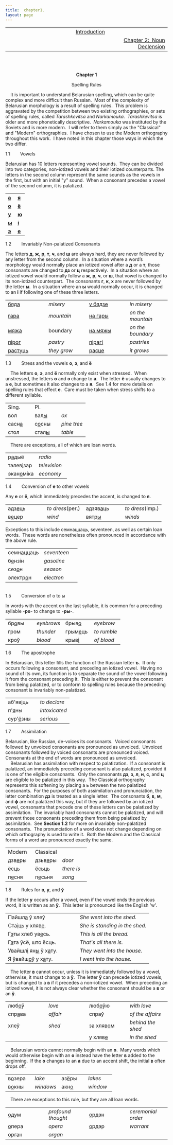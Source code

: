 ```yaml
---
title:  chapter1. 
layout: page
---
```



<div style="text-align: center;">

<div style="text-align: left;">

<span style="font-weight: bold;"></span>

<table>
<colgroup>
<col style="width: 33%" />
<col style="width: 33%" />
<col style="width: 33%" />
</colgroup>
<tbody>
<tr class="odd">
<td>                                       <br />
</td>
<td style="text-align: center;"><a href="introduction.html">Introduction</a></td>
<td style="text-align: right;"><br />
</td>
</tr>
<tr class="even">
<td><br />
</td>
<td style="text-align: center;"><br />
</td>
<td style="text-align: right;"><a href="chapter2.html">Chapter 2:  Noun Declension<br />
</a></td>
</tr>
</tbody>
</table>

<span style="font-weight: bold;"></span>

</div>

<div style="text-align: left;">

<span style="font-weight: bold;"></span>  
<span style="font-weight: bold;"></span>  
<span style="font-weight: bold;"></span>

</div>

<span style="font-weight: bold;"><span class="small"><span class="small"></span></span>Chapter
1</span>  
  
Spelling Rules  

</div>

  
    It is important to understand Belarusian spelling, which can be
quite complex and more difficult than Russian.  Most of the complexity
of Belarusian morphology is a result of spelling rules.  This problem is
aggravated by the competition between two existing orthographies, or
sets of spelling rules, called
<span style="font-style: italic;">Tarashkevitsa</span> and
<span style="font-style: italic;">Narkamouka</span>. 
<span style="font-style: italic;">Tarashkevitsa</span> is older and more
phonetically descriptive. 
<span style="font-style: italic;">Narkamouka</span> was instituted by
the Soviets and is more modern.  I will refer to them simply as the
"Classical" and "Modern" orthographies.  I have chosen to use the Modern
orthography throughout this work.  I have noted in this chapter those
ways in which the two differ.  
  
  
1.1        Vowels  
  
Belarusian has 10 letters representing vowel sounds.  They can be
divided into two categories, non-iotized vowels and their iotized
counterparts. The letters in the second column represent the same sounds
as the vowels in the first, but with an initial "y" sound.  When a
consonant precedes a vowel of the second column, it is palatized.  
  

<table>
<colgroup>
<col style="width: 50%" />
<col style="width: 50%" />
</colgroup>
<tbody>
<tr class="odd">
<td><a href="soundsch1/a.wav"><span style="font-weight: bold;">а</span><br />
</a></td>
<td><a href="soundsch1/ya.wav"><span style="font-weight: bold;">я</span><br />
</a></td>
</tr>
<tr class="even">
<td><a href="soundsch1/o.wav"><span style="font-weight: bold;">о</span><br />
</a></td>
<td><a href="soundsch1/yo.wav"><span style="font-weight: bold;">ё</span></a><br />
</td>
</tr>
<tr class="odd">
<td><a href="soundsch1/u.wav"><span style="font-weight: bold;">у</span></a><br />
</td>
<td><a href="soundsch1/yu.wav"><span style="font-weight: bold;">ю</span></a><br />
</td>
</tr>
<tr class="even">
<td><a href="soundsch1/y.wav"><span style="font-weight: bold;">ы</span></a><br />
</td>
<td><a href="soundsch1/i.wav"><span style="font-weight: bold;">і</span></a><br />
</td>
</tr>
<tr class="odd">
<td><a href="soundsch1/e.wav"><span style="font-weight: bold;">э</span></a><br />
</td>
<td><a href="soundsch1/ye.wav"><span style="font-weight: bold;">е</span></a><br />
</td>
</tr>
</tbody>
</table>

  
  
1.2        Invariably Non-palatized Consonants  
  
The letters <span style="font-weight: bold;">д</span>,
<span style="font-weight: bold;">ж</span>,
<span style="font-weight: bold;">р</span>,
<span style="font-weight: bold;">т</span>,
<span style="font-weight: bold;">ч</span>, and
<span style="font-weight: bold;">ш</span> are always hard, they are
never followed by any letter from the second column.  In a situation
where a word’s morphology would normally place an iotized vowel after a
<span style="font-weight: bold;">д</span> or a
<span style="font-weight: bold;">т</span>, those consonants are changed
to <span style="font-weight: bold;">дз</span> or
<span style="font-weight: bold;">ц</span> respectively.  In a situation
where an iotized vowel would normally follow a
<span style="font-weight: bold;">ж</span>,
<span style="font-weight: bold;">р</span>,
<span style="font-weight: bold;">ч</span>, or
<span style="font-weight: bold;">ш</span>, that vowel is changed to its
non-iotized counterpart.  The consonants
<span style="font-weight: bold;">г</span>,
<span style="font-weight: bold;">к</span>,
<span style="font-weight: bold;">х</span> are never followed by the
letter <span style="font-weight: bold;">ы</span>.  In a situation where
an <span style="font-weight: bold;">ы</span> would normally occur, it is
changed to an <span style="font-weight: bold;">і</span> if following one
of these three letters.  
  

<table>
<colgroup>
<col style="width: 25%" />
<col style="width: 25%" />
<col style="width: 25%" />
<col style="width: 25%" />
</colgroup>
<tbody>
<tr class="odd">
<td><a href="soundsch1/byada.wav">бяд<span style="text-decoration: underline;">а</span></a><br />
</td>
<td><span style="font-style: italic;">misery</span><br />
</td>
<td><a href="soundsch1/u_byadzye.wav">у бядз<span style="text-decoration: underline;">е</span></a><br />
</td>
<td><span style="font-style: italic;">in misery</span><br />
</td>
</tr>
<tr class="even">
<td><a href="soundsch1/hara.wav">гар<span style="text-decoration: underline;">а</span></a><br />
</td>
<td><span style="font-style: italic;">mountain</span><br />
</td>
<td><a href="soundsch1/na_hary.wav">на гар<span style="text-decoration: underline;">ы</span></a><br />
</td>
<td><span style="font-style: italic;">on the mountain</span><br />
</td>
</tr>
<tr class="odd">
<td><a href="soundsch1/myazha.wav">мяж<span style="text-decoration: underline;">а</span></a><br />
</td>
<td>boundary<br />
</td>
<td><a href="soundsch1/na_myazhy.wav">на мяж<span style="text-decoration: underline;">ы</span><br />
</a></td>
<td><span style="font-style: italic;">on the boundary</span><br />
</td>
</tr>
<tr class="even">
<td><a href="soundsch1/piroh.wav">пір<span style="text-decoration: underline;">о</span>г</a><br />
</td>
<td><span style="font-style: italic;">pastry</span><br />
</td>
<td><a href="soundsch1/pirahi.wav">піраг<span style="text-decoration: underline;">і</span></a><br />
</td>
<td><span style="font-style: italic;">pastries</span><br />
</td>
</tr>
<tr class="odd">
<td><a href="soundsch1/rastuts.wav">раст<span style="text-decoration: underline;">у</span>ць</a><br />
</td>
<td><span style="font-style: italic;">they grow</span><br />
</td>
<td><a href="soundsch1/rastse.wav">расц<span style="text-decoration: underline;">е</span></a><br />
</td>
<td><span style="font-style: italic;">it grows</span><br />
</td>
</tr>
</tbody>
</table>

  
  
1.3        Stress and the vowels
<span style="font-weight: bold;">о</span>,
<span style="font-weight: bold;">э</span>, and
<span style="font-weight: bold;">ё</span>  
  
    The letters <span style="font-weight: bold;">о</span>,
<span style="font-weight: bold;">э</span>, and
<span style="font-weight: bold;">ё</span> normally only exist when
stressed.  When unstressed, the letters
<span style="font-weight: bold;">о</span> and
<span style="font-weight: bold;">э </span>change to
<span style="font-weight: bold;">а</span>.  The letter
<span style="font-weight: bold;">ё</span> usually changes to a
<span style="font-weight: bold;">е</span>, but sometimes it also changes
to a <span style="font-weight: bold;">я</span>.  See 1.4 for more
details on spelling rules that effect
<span style="font-weight: bold;">е</span>.  Care must be taken when
stress shifts to a different syllable.  
  

<table>
<colgroup>
<col style="width: 33%" />
<col style="width: 33%" />
<col style="width: 33%" />
</colgroup>
<tbody>
<tr class="odd">
<td>Sing.<br />
</td>
<td>Pl.<br />
</td>
<td><br />
</td>
</tr>
<tr class="even">
<td>вол<br />
</td>
<td>вал<span style="text-decoration: underline;">ы</span><br />
</td>
<td><span style="font-style: italic;">ox</span><br />
</td>
</tr>
<tr class="odd">
<td>сасн<span style="text-decoration: underline;">а</span><br />
</td>
<td>с<span style="text-decoration: underline;">о</span>сны<br />
</td>
<td><span style="font-style: italic;">pine tree</span><br />
</td>
</tr>
<tr class="even">
<td>стол<br />
</td>
<td>стал<span style="text-decoration: underline;">ы</span><br />
</td>
<td><span style="font-style: italic;">table</span><br />
</td>
</tr>
</tbody>
</table>

  
  
    There are exceptions, all of which are loan words.  
  

<table>
<colgroup>
<col style="width: 50%" />
<col style="width: 50%" />
</colgroup>
<tbody>
<tr class="odd">
<td>р<span style="text-decoration: underline;">а</span>дыё<br />
</td>
<td><span style="font-style: italic;">radio</span><br />
</td>
</tr>
<tr class="even">
<td>тэлев<span style="text-decoration: underline;">і</span>зар<br />
</td>
<td><span style="font-style: italic;">television</span><br />
</td>
</tr>
<tr class="odd">
<td>экан<span style="text-decoration: underline;">о</span>міка<br />
</td>
<td><span style="font-style: italic;">economy</span><br />
</td>
</tr>
</tbody>
</table>

  
  
1.4        Conversion of <span style="font-weight: bold;">е</span> to
other vowels  
  
Any <span style="font-weight: bold;">е</span> or
<span style="font-weight: bold;">ё</span>, which immediately precedes
the accent, is changed to <span style="font-weight: bold;">я</span>.  
<span style="font-weight: bold;">  
  
</span>

<table>
<colgroup>
<col style="width: 25%" />
<col style="width: 25%" />
<col style="width: 25%" />
<col style="width: 25%" />
</colgroup>
<tbody>
<tr class="odd">
<td>адз<span style="text-decoration: underline;">е</span>ць<br />
</td>
<td><span style="font-style: italic;">to dress</span>(per.)<br />
</td>
<td>адзяв<span style="text-decoration: underline;">а</span>ць<br />
</td>
<td><span style="font-style: italic;">to dress</span>(imp.)<br />
</td>
</tr>
<tr class="even">
<td>в<span style="text-decoration: underline;">е</span>цер<br />
</td>
<td><span style="font-style: italic;">wind</span><br />
</td>
<td>вятр<span style="text-decoration: underline;">ы</span><br />
</td>
<td><span style="font-style: italic;">winds</span><br />
</td>
</tr>
</tbody>
</table>

<span style="font-weight: bold;"></span>  
  
Exceptions to this include семнаццаць, seventeen, as well as certain
loan words.  These words are nonetheless often pronounced in accordance
with the above rule.  
  

<table>
<colgroup>
<col style="width: 50%" />
<col style="width: 50%" />
</colgroup>
<tbody>
<tr class="odd">
<td>семн<span style="text-decoration: underline;">а</span>ццаць<br />
</td>
<td><span style="font-style: italic;">seventeen</span><br />
</td>
</tr>
<tr class="even">
<td>б<span style="text-decoration: underline;">е</span>нзін<br />
</td>
<td><span style="font-style: italic;">gasoline</span><br />
</td>
</tr>
<tr class="odd">
<td>сез<span style="text-decoration: underline;">о</span>н<br />
</td>
<td><span style="font-style: italic;">season</span><br />
</td>
</tr>
<tr class="even">
<td>электр<span style="text-decoration: underline;">о</span>н<br />
</td>
<td><span style="font-style: italic;">electron</span><br />
</td>
</tr>
</tbody>
</table>

  
                  
1.5        Conversion of о to ы  
  
In words with the accent on the last syllable, it is common for a
preceding syllable -<span style="font-weight: bold;">ро</span>- to
change to -<span style="font-weight: bold;">ры</span>-.  
  

<table>
<colgroup>
<col style="width: 25%" />
<col style="width: 25%" />
<col style="width: 25%" />
<col style="width: 25%" />
</colgroup>
<tbody>
<tr class="odd">
<td>бр<span style="text-decoration: underline;">о</span>вы<br />
</td>
<td><span style="font-style: italic;">eyebrows</span><br />
</td>
<td>брыв<span style="text-decoration: underline;">о</span><br />
</td>
<td><span style="font-style: italic;">eyebrow</span><br />
</td>
</tr>
<tr class="even">
<td>гром<br />
</td>
<td><span style="font-style: italic;">thunder</span><br />
</td>
<td>грым<span style="text-decoration: underline;">е</span>ць<br />
</td>
<td><span style="font-style: italic;">to rumble</span><br />
</td>
</tr>
<tr class="odd">
<td>кроў<br />
</td>
<td><span style="font-style: italic;">blood</span><br />
</td>
<td>крыв<span style="text-decoration: underline;">і</span><br />
</td>
<td><span style="font-style: italic;">of blood</span><br />
</td>
</tr>
</tbody>
</table>

  
  
1.6        The apostrophe  
  
In Belarusian, this letter fills the function of the Russian letter
<span style="font-weight: bold;">ъ</span>.  It only occurs following a
consonant, and preceding an iotized vowel.  Having no sound of its own,
its function is to separate the sound of the vowel following it from the
consonant preceding it.  This is either to prevent the consonant from
being palatized, or to conform to spelling rules because the preceding
consonant is invariably non-palatized.  
  

<table>
<colgroup>
<col style="width: 50%" />
<col style="width: 50%" />
</colgroup>
<tbody>
<tr class="odd">
<td>аб'яв<span style="text-decoration: underline;">і</span>ць<br />
</td>
<td><span style="font-style: italic;">to declare</span><br />
</td>
</tr>
<tr class="even">
<td>п'<span style="text-decoration: underline;">я</span>ны<br />
</td>
<td><span style="font-style: italic;">intoxicated</span><br />
</td>
</tr>
<tr class="odd">
<td>сур'<span style="text-decoration: underline;">ё</span>зны<br />
</td>
<td><span style="font-style: italic;">serious</span><br />
</td>
</tr>
</tbody>
</table>

  
  
1.7        Assimilation  
  
Belarusian, like Russian, de-voices its consonants.  Voiced consonants
followed by unvoiced consonants are pronounced as unvoiced.  Unvoiced
consonants followed by voiced consonants are pronounced voiced. 
Consonants at the end of words are pronounced as unvoiced.  
    Belarusian has assimilation with respect to palatization.  If a
consonant is palatized, an immediately preceding consonant is also
palatized, provided it is one of the eligible consonants.  Only the
consonants <span style="font-weight: bold;">дз</span>,
<span style="font-weight: bold;">з</span>,
<span style="font-weight: bold;">л</span>,
<span style="font-weight: bold;">н</span>,
<span style="font-weight: bold;">с</span>, and
<span style="font-weight: bold;">ц</span> are eligible to be palatized
in this way.  The Classical orthography represents this softening by
placing a ь between the two palatized consonants.  For the purposes of
both assimilation and pronunciation, the letter combination
<span style="font-weight: bold;">дз</span> is treated as a single
letter.  The consonants <span style="font-weight: bold;">б</span>,
<span style="font-weight: bold;">в</span>,
<span style="font-weight: bold;">м</span>, and
<span style="font-weight: bold;">ф</span> are not palatized this way,
but if they are followed by an iotized vowel, consonants that precede
one of these letters can be palatized by assimilation.  The invariably
hard consonants cannot be palatized, and will prevent those consonants
preceding them from being palatized by assimilation.  See
<span style="font-weight: bold;">Section 1.2</span> for more on
invariably non-palatized consonants.  The pronunciation of a word does
not change depending on which orthography is used to write it.  Both the
Modern and the Classical forms of a word are pronounced exactly the
same.  
  

<table>
<colgroup>
<col style="width: 33%" />
<col style="width: 33%" />
<col style="width: 33%" />
</colgroup>
<tbody>
<tr class="odd">
<td>Modern<br />
</td>
<td>Classical<br />
</td>
<td><br />
</td>
</tr>
<tr class="even">
<td>дзв<span style="text-decoration: underline;">е</span>ры<br />
</td>
<td>дзьв<span style="text-decoration: underline;">е</span>ры<br />
</td>
<td><span style="font-style: italic;">door</span><br />
</td>
</tr>
<tr class="odd">
<td>ёсць<br />
</td>
<td>ёсьць<br />
</td>
<td><span style="font-style: italic;">there is</span><br />
</td>
</tr>
<tr class="even">
<td>п<span style="text-decoration: underline;">е</span>сня<br />
</td>
<td>п<span style="text-decoration: underline;">е</span>сьня<br />
</td>
<td><span style="font-style: italic;">song</span><br />
</td>
</tr>
</tbody>
</table>

  
  
1.8        Rules for <span style="font-weight: bold;">в</span>,
<span style="font-weight: bold;">у</span>, and
<span style="font-weight: bold;">ў</span>  
  
If the letter <span style="font-weight: bold;">у</span> occurs after a
vowel, even if the vowel ends the previous word, it is written as an
<span style="font-weight: bold;">ў</span>.  This letter is pronounced
like the English 'w'.  
  

<table>
<colgroup>
<col style="width: 50%" />
<col style="width: 50%" />
</colgroup>
<tbody>
<tr class="odd">
<td>Пайшл<span style="text-decoration: underline;">а</span> ў хлеў<br />
</td>
<td><span style="font-style: italic;">She went into the shed.</span><br />
</td>
</tr>
<tr class="even">
<td>Ста<span style="text-decoration: underline;">і</span>ць у хляв<span style="text-decoration: underline;">е</span>.<br />
</td>
<td><span style="font-style: italic;">She is standing in the shed.</span><br />
</td>
</tr>
<tr class="odd">
<td>Г<span style="text-decoration: underline;">э</span>ты хлеб ув<span style="text-decoration: underline;">е</span>сь.<br />
</td>
<td><span style="font-style: italic;">This is all the bread.</span><br />
</td>
</tr>
<tr class="even">
<td>Г<span style="text-decoration: underline;">э</span>та ўсё, што ёсць.<br />
</td>
<td><span style="font-style: italic;">That's all there is.</span><br />
</td>
</tr>
<tr class="odd">
<td>Увайшл<span style="text-decoration: underline;">і</span> ян<span style="text-decoration: underline;">ы</span> ў х<span style="text-decoration: underline;">а</span>ту.<br />
</td>
<td><span style="font-style: italic;">They went into the house.</span><br />
</td>
</tr>
<tr class="even">
<td><span style="font-style: italic;"><span style="font-style: italic;"></span></span>Я ўвайш<span style="text-decoration: underline;">о</span>ў у х<span style="text-decoration: underline;">а</span>ту.<br />
</td>
<td><span style="font-style: italic;">I went into the house.</span><br />
</td>
</tr>
</tbody>
</table>

  
  
    The letter <span style="font-weight: bold;">в</span> cannot occur,
unless it is immediately followed by a vowel, otherwise, it must change
to a <span style="font-weight: bold;">ў</span>.  The letter
<span style="font-weight: bold;">ў</span> can precede iotized vowels,
but is changed to a <span style="font-weight: bold;">в</span> if it
precedes a non-iotized vowel.  When preceding an iotized vowel, it is
not always clear whether the consonant should be a
<span style="font-weight: bold;">в</span> or an
<span style="font-weight: bold;">ў</span>.  
  

<table>
<colgroup>
<col style="width: 25%" />
<col style="width: 25%" />
<col style="width: 25%" />
<col style="width: 25%" />
</colgroup>
<tbody>
<tr class="odd">
<td>люб<span style="text-decoration: underline;">о</span>ў<br />
</td>
<td><span style="font-style: italic;">love</span><br />
</td>
<td><span style="font-style: italic;"><span style="font-style: italic;"><span style="font-style: italic;"><span style="font-style: italic;"></span></span></span></span>люб<span style="text-decoration: underline;">о</span>ўю<br />
</td>
<td><span style="font-style: italic;">with love</span><br />
</td>
</tr>
<tr class="even">
<td>спр<span style="text-decoration: underline;">а</span>ва<br />
</td>
<td><span style="font-style: italic;">affair</span><br />
</td>
<td>спраў<br />
</td>
<td><span style="font-style: italic;">of the affairs</span><br />
</td>
</tr>
<tr class="odd">
<td>хлеў<br />
</td>
<td><span style="font-style: italic;">shed</span><br />
</td>
<td>за хляв<span style="text-decoration: underline;">о</span>м<br />
</td>
<td><span style="font-style: italic;">behind the shed</span><br />
</td>
</tr>
<tr class="even">
<td><br />
</td>
<td><span style="font-style: italic;"></span><br />
</td>
<td>у хляв<span style="text-decoration: underline;">е</span><br />
</td>
<td><span style="font-style: italic;">in the shed</span><br />
</td>
</tr>
</tbody>
</table>

  
  
    Belarusian words cannot normally begin with an
<span style="font-weight: bold;">о</span>.  Many words which would
otherwise begin with an <span style="font-weight: bold;">о</span>
instead have the letter <span style="font-weight: bold;">в</span> added
to the beginning.  If the <span style="font-weight: bold;">о</span>
changes to an <span style="font-weight: bold;">а</span> due to an accent
shift, the initial <span style="font-weight: bold;">в</span> often drops
off.  
  

<table>
<colgroup>
<col style="width: 25%" />
<col style="width: 25%" />
<col style="width: 25%" />
<col style="width: 25%" />
</colgroup>
<tbody>
<tr class="odd">
<td>в<span style="text-decoration: underline;">о</span>зера<br />
</td>
<td><span style="font-style: italic;">lake</span><br />
</td>
<td>аз<span style="text-decoration: underline;">ё</span>ры<br />
</td>
<td><span style="font-style: italic;">lakes</span><br />
</td>
</tr>
<tr class="even">
<td>в<span style="text-decoration: underline;">о</span>кны<br />
</td>
<td><span style="font-style: italic;">windows</span><br />
</td>
<td>акн<span style="text-decoration: underline;">о</span><br />
</td>
<td><span style="font-style: italic;">window</span><br />
</td>
</tr>
</tbody>
</table>

  
  
    There are exceptions to this rule, but they are all loan words.  
  

<table>
<colgroup>
<col style="width: 25%" />
<col style="width: 25%" />
<col style="width: 25%" />
<col style="width: 25%" />
</colgroup>
<tbody>
<tr class="odd">
<td><span style="text-decoration: underline;">о</span>дум<br />
</td>
<td><span style="font-style: italic;">profound thought</span><br />
</td>
<td><span style="text-decoration: underline;">о</span>рдэн<br />
</td>
<td><span style="font-style: italic;">ceremonial order</span><br />
</td>
</tr>
<tr class="even">
<td><span style="text-decoration: underline;">о</span>пера<br />
</td>
<td><span style="font-style: italic;">opera</span><br />
</td>
<td><span style="text-decoration: underline;">о</span>рдэр<br />
</td>
<td><span style="font-style: italic;">warrant</span><br />
</td>
</tr>
<tr class="odd">
<td><span style="text-decoration: underline;">о</span>рган<br />
</td>
<td><span style="font-style: italic;">organ</span><br />
</td>
<td><br />
</td>
<td><br />
</td>
</tr>
</tbody>
</table>

  


